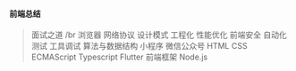 #### 前端总结
> 面试之道 /br
> 浏览器
> 网络协议
> 设计模式
> 工程化
> 性能优化
> 前端安全
> 自动化测试
> 工具调试
> 算法与数据结构
> 小程序
> 微信公众号
> HTML
> CSS
> ECMAScript
> Typescript
> Flutter
> 前端框架
> Node.js
